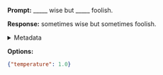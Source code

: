 **Prompt:**
_____ wise but _____ foolish.

**Response:**
sometimes wise but sometimes foolish.

<details><summary>Metadata</summary>

- Duration: 707 ms
- Datetime: 2023-09-02T22:13:29.319874
- Model: gpt-3.5-turbo-0613

</details>

**Options:**
```json
{"temperature": 1.0}
```

